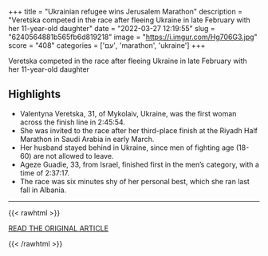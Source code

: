 +++
title = "Ukrainian refugee wins Jerusalem Marathon"
description = "Veretska competed in the race after fleeing Ukraine in late February with her 11-year-old daughter"
date = "2022-03-27 12:19:55"
slug = "6240564881b565fb6d819218"
image = "https://i.imgur.com/Hg706G3.jpg"
score = "408"
categories = ['עם', 'marathon', 'ukraine']
+++

Veretska competed in the race after fleeing Ukraine in late February with her 11-year-old daughter

## Highlights

- Valentyna Veretska, 31, of Mykolaiv, Ukraine, was the first woman across the finish line in 2:45:54.
- She was invited to the race after her third-place finish at the Riyadh Half Marathon in Saudi Arabia in early March.
- Her husband stayed behind in Ukraine, since men of fighting age (18-60) are not allowed to leave.
- Ageze Guadie, 33, from Israel, finished first in the men’s category, with a time of 2:37:17.
- The race was six minutes shy of her personal best, which she ran last fall in Albania.

---

{{< rawhtml >}}
  <p class="article-category">
    <a target="_blank" href="https://runningmagazine.ca/sections/runs-races/ukrainian-refugee-wins-jerusalem-marathon/">READ THE ORIGINAL ARTICLE</a>
  </p>
{{< /rawhtml >}}

